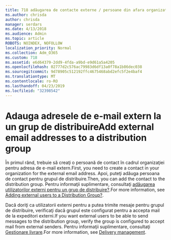 ```yaml
---
title: 718 adăugarea de contacte externe / persoane din afara organizaţiei pentru o listă de distribuire
ms.author: chrisda
author: chrisda
manager: serdars
ms.date: 4/13/2018
ms.audience: Admin
ms.topic: article
ROBOTS: NOINDEX, NOFOLLOW
localization_priority: Normal
ms.collection: Adm_O365
ms.custom: 718
ms.assetid: e6d64379-2dd9-4fda-a9bd-e9d61a5a4205
ms.openlocfilehash: 02777d2c576ac79983d6df13a0f78a1b86dec038
ms.sourcegitcommit: 9d78905c512192ffc4675468abd2efc5f2e4baf4
ms.translationtype: MT
ms.contentlocale: ro-RO
ms.lasthandoff: 04/23/2019
ms.locfileid: "32398542"
---
```

# <a name="add-external-email-addresses-to-a-distribution-group"></a><span data-ttu-id="02dae-102">Adauga adresele de e-mail extern la un grup de distribuire</span><span class="sxs-lookup"><span data-stu-id="02dae-102">Add external email addresses to a distribution group</span></span>

<span data-ttu-id="02dae-103">În primul rând, trebuie să creaţi o persoană de contact în cadrul organizaţiei pentru adresa de e-mail extern.</span><span class="sxs-lookup"><span data-stu-id="02dae-103">First, you need to create a contact in your organization for the external email address.</span></span> <span data-ttu-id="02dae-104">Apoi, puteţi adăuga persoana de contact pentru grupul de distribuire.</span><span class="sxs-lookup"><span data-stu-id="02dae-104">Then, you can add the contact to the distribution group.</span></span> <span data-ttu-id="02dae-105">Pentru informaţii suplimentare, consultaţi [adăugarea utilizatorilor externi pentru un grup de distribuire?](https://support.office.com/client/caa0f310-0bb7-48e3-8ad2-cb358b53bbba).</span><span class="sxs-lookup"><span data-stu-id="02dae-105">For more information, see [Adding external users to a Distribution Group?](https://support.office.com/client/caa0f310-0bb7-48e3-8ad2-cb358b53bbba).</span></span>

<span data-ttu-id="02dae-106">Dacă doriţi ca utilizatorii externi pentru a putea trimite mesaje pentru grupul de distribuire, verificaţi dacă grupul este configurat pentru a accepta mail de la expeditori externi.</span><span class="sxs-lookup"><span data-stu-id="02dae-106">If you want external users to be able to send messages to the distribution group, verify the group is configured to accept mail from external senders.</span></span> <span data-ttu-id="02dae-107">Pentru informaţii suplimentare, consultaţi [Gestionare livrare](https://technet.microsoft.com/library/bb124513.aspx#deliverymanagement).</span><span class="sxs-lookup"><span data-stu-id="02dae-107">For more information, see [Delivery management](https://technet.microsoft.com/library/bb124513.aspx#deliverymanagement).</span></span>
